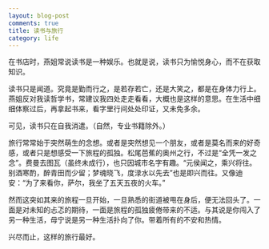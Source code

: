 ```yaml
---
layout: blog-post
comments: true
title: 读书与旅行
category: life
---
```


在书店时，燕姐常说读书是一种娱乐。也就是说，读书只为愉悦身心，而不在获取知识。

读书只是闻道。究竟是勤而行之，是若存若亡，还是大笑之，都是在身体力行上。燕姐反对我读哲学书，常建议我四处走走看看，大概也是这样的意思。在生活中细细体察过后，再拿起书来，看字里行间处处印证，又未免多余。

可见，读书只在自我消遣。（自然，专业书籍除外。）

旅行常常始于突然萌生的念想。或者是突然想见一个朋友，或者是莫名而来的好奇感，或者只是想感受一下旅程的孤独。松尾芭蕉的奥州之行，不过是“全凭一发之念”。费曼去图瓦（虽终未成行），也只因城市名字有趣。“元侯闻之，乘兴将往。别酒寒酌，醉青田而少留；梦魂晓飞，度渌水以先去”也是即兴而往。又像迪安：“为了来看你，萨尔，我坐了五天五夜的火车。”

然而这突如其来的旅程一旦开始，一旦熟悉的街道被甩在身后，便无法回头了。一面是对未知的忐忑的期待，一面是旅程的孤独疲倦带来的不适。与其说是你闯入了另一种生活，毋宁说是另一种生活扑向了你。带着所有的不安和热情。

兴尽而止，这样的旅行最好。